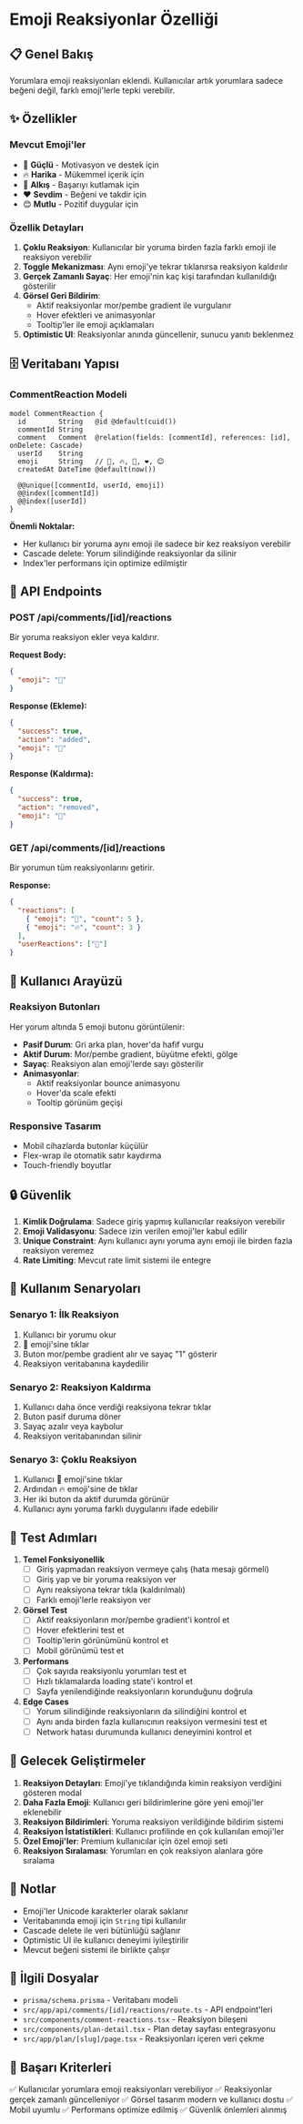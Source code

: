 # Emoji Reaksiyonlar Özelliği

## 📋 Genel Bakış

Yorumlara emoji reaksiyonları eklendi. Kullanıcılar artık yorumlara sadece beğeni değil, farklı emoji'lerle tepki verebilir.

## ✨ Özellikler

### Mevcut Emoji'ler
- 💪 **Güçlü** - Motivasyon ve destek için
- 🔥 **Harika** - Mükemmel içerik için
- 👏 **Alkış** - Başarıyı kutlamak için
- ❤️ **Sevdim** - Beğeni ve takdir için
- 😊 **Mutlu** - Pozitif duygular için

### Özellik Detayları

1. **Çoklu Reaksiyon**: Kullanıcılar bir yoruma birden fazla farklı emoji ile reaksiyon verebilir
2. **Toggle Mekanizması**: Aynı emoji'ye tekrar tıklanırsa reaksiyon kaldırılır
3. **Gerçek Zamanlı Sayaç**: Her emoji'nin kaç kişi tarafından kullanıldığı gösterilir
4. **Görsel Geri Bildirim**: 
   - Aktif reaksiyonlar mor/pembe gradient ile vurgulanır
   - Hover efektleri ve animasyonlar
   - Tooltip'ler ile emoji açıklamaları
5. **Optimistic UI**: Reaksiyonlar anında güncellenir, sunucu yanıtı beklenmez

## 🗄️ Veritabanı Yapısı

### CommentReaction Modeli

```prisma
model CommentReaction {
  id        String   @id @default(cuid())
  commentId String
  comment   Comment  @relation(fields: [commentId], references: [id], onDelete: Cascade)
  userId    String
  emoji     String   // 💪, 🔥, 👏, ❤️, 😊
  createdAt DateTime @default(now())

  @@unique([commentId, userId, emoji])
  @@index([commentId])
  @@index([userId])
}
```

**Önemli Noktalar:**
- Her kullanıcı bir yoruma aynı emoji ile sadece bir kez reaksiyon verebilir
- Cascade delete: Yorum silindiğinde reaksiyonlar da silinir
- Index'ler performans için optimize edilmiştir

## 🔌 API Endpoints

### POST /api/comments/[id]/reactions

Bir yoruma reaksiyon ekler veya kaldırır.

**Request Body:**
```json
{
  "emoji": "💪"
}
```

**Response (Ekleme):**
```json
{
  "success": true,
  "action": "added",
  "emoji": "💪"
}
```

**Response (Kaldırma):**
```json
{
  "success": true,
  "action": "removed",
  "emoji": "💪"
}
```

### GET /api/comments/[id]/reactions

Bir yorumun tüm reaksiyonlarını getirir.

**Response:**
```json
{
  "reactions": [
    { "emoji": "💪", "count": 5 },
    { "emoji": "🔥", "count": 3 }
  ],
  "userReactions": ["💪"]
}
```

## 🎨 Kullanıcı Arayüzü

### Reaksiyon Butonları

Her yorum altında 5 emoji butonu görüntülenir:

- **Pasif Durum**: Gri arka plan, hover'da hafif vurgu
- **Aktif Durum**: Mor/pembe gradient, büyütme efekti, gölge
- **Sayaç**: Reaksiyon alan emoji'lerde sayı gösterilir
- **Animasyonlar**: 
  - Aktif reaksiyonlar bounce animasyonu
  - Hover'da scale efekti
  - Tooltip görünüm geçişi

### Responsive Tasarım

- Mobil cihazlarda butonlar küçülür
- Flex-wrap ile otomatik satır kaydırma
- Touch-friendly boyutlar

## 🔒 Güvenlik

1. **Kimlik Doğrulama**: Sadece giriş yapmış kullanıcılar reaksiyon verebilir
2. **Emoji Validasyonu**: Sadece izin verilen emoji'ler kabul edilir
3. **Unique Constraint**: Aynı kullanıcı aynı yoruma aynı emoji ile birden fazla reaksiyon veremez
4. **Rate Limiting**: Mevcut rate limit sistemi ile entegre

## 📱 Kullanım Senaryoları

### Senaryo 1: İlk Reaksiyon
1. Kullanıcı bir yorumu okur
2. 💪 emoji'sine tıklar
3. Buton mor/pembe gradient alır ve sayaç "1" gösterir
4. Reaksiyon veritabanına kaydedilir

### Senaryo 2: Reaksiyon Kaldırma
1. Kullanıcı daha önce verdiği reaksiyona tekrar tıklar
2. Buton pasif duruma döner
3. Sayaç azalır veya kaybolur
4. Reaksiyon veritabanından silinir

### Senaryo 3: Çoklu Reaksiyon
1. Kullanıcı 💪 emoji'sine tıklar
2. Ardından 🔥 emoji'sine de tıklar
3. Her iki buton da aktif durumda görünür
4. Kullanıcı aynı yoruma farklı duygularını ifade edebilir

## 🧪 Test Adımları

1. **Temel Fonksiyonellik**
   - [ ] Giriş yapmadan reaksiyon vermeye çalış (hata mesajı görmeli)
   - [ ] Giriş yap ve bir yoruma reaksiyon ver
   - [ ] Aynı reaksiyona tekrar tıkla (kaldırılmalı)
   - [ ] Farklı emoji'lerle reaksiyon ver

2. **Görsel Test**
   - [ ] Aktif reaksiyonların mor/pembe gradient'i kontrol et
   - [ ] Hover efektlerini test et
   - [ ] Tooltip'lerin görünümünü kontrol et
   - [ ] Mobil görünümü test et

3. **Performans**
   - [ ] Çok sayıda reaksiyonlu yorumları test et
   - [ ] Hızlı tıklamalarda loading state'i kontrol et
   - [ ] Sayfa yenilendiğinde reaksiyonların korunduğunu doğrula

4. **Edge Cases**
   - [ ] Yorum silindiğinde reaksiyonların da silindiğini kontrol et
   - [ ] Aynı anda birden fazla kullanıcının reaksiyon vermesini test et
   - [ ] Network hatası durumunda kullanıcı deneyimini kontrol et

## 🚀 Gelecek Geliştirmeler

1. **Reaksiyon Detayları**: Emoji'ye tıklandığında kimin reaksiyon verdiğini gösteren modal
2. **Daha Fazla Emoji**: Kullanıcı geri bildirimlerine göre yeni emoji'ler eklenebilir
3. **Reaksiyon Bildirimleri**: Yoruma reaksiyon verildiğinde bildirim sistemi
4. **Reaksiyon İstatistikleri**: Kullanıcı profilinde en çok kullanılan emoji'ler
5. **Özel Emoji'ler**: Premium kullanıcılar için özel emoji seti
6. **Reaksiyon Sıralaması**: Yorumları en çok reaksiyon alanlara göre sıralama

## 📝 Notlar

- Emoji'ler Unicode karakterler olarak saklanır
- Veritabanında emoji için `String` tipi kullanılır
- Cascade delete ile veri bütünlüğü sağlanır
- Optimistic UI ile kullanıcı deneyimi iyileştirilir
- Mevcut beğeni sistemi ile birlikte çalışır

## 🔗 İlgili Dosyalar

- `prisma/schema.prisma` - Veritabanı modeli
- `src/app/api/comments/[id]/reactions/route.ts` - API endpoint'leri
- `src/components/comment-reactions.tsx` - Reaksiyon bileşeni
- `src/components/plan-detail.tsx` - Plan detay sayfası entegrasyonu
- `src/app/plan/[slug]/page.tsx` - Reaksiyonları içeren veri çekme

## 🎯 Başarı Kriterleri

✅ Kullanıcılar yorumlara emoji reaksiyonları verebiliyor
✅ Reaksiyonlar gerçek zamanlı güncelleniyor
✅ Görsel tasarım modern ve kullanıcı dostu
✅ Mobil uyumlu
✅ Performans optimize edilmiş
✅ Güvenlik önlemleri alınmış
